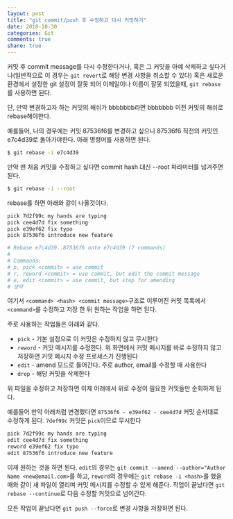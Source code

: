 ```yaml
---
layout: post
title: "git commit/push 후 수정하고 다시 커밋하기"
date: 2018-10-30
categories: Git
comments: true
share: true
---
```


커밋 후 commit message를 다시 수정한다거나, 혹은 그 커밋을 아예 삭제하고 싶다거나(일반적으로 이 경우는 `git revert`로 해당 변경 사항을 취소할 수 있다) 혹은 새로운 환경에서 설정한 git 설정이 잘못 되어 이메일이나 이름이 잘못 되었을때, `git rebase`를 사용하면 된다.

단, 만약 변경하고자 하는 커밋의 해쉬가 bbbbbbb라면 bbbbbbb 이전 커밋의 해쉬로 rebase해야한다. 

예를들어, 나의 경우에는 커밋 87536f6를 변경하고 싶으니 87536f6 직전의 커밋인 e7c4d39로 돌아가야한다. 아래 명령어를 사용하면 된다.

```bash
$ git rebase -i e7c4d39
````

만약 맨 처음 커밋을 수정하고 싶다면 commit hash 대신 --root 파라미터를 넘겨주면 된다.

```bash
$ git rebase -i --root
````

rebase를 하면 아래와 같이 나올것이다.

```bash
pick 7d2f99c my hands are typing
pick cee4d7d fix something
pick e39ef62 fix typo
pick 87536f6 introduce new feature

# Rebase e7c4d39..87536f6 onto e7c4d39 (7 commands)
#
# Commands:
# p, pick <commit> = use commit
# r, reword <commit> = use commit, but edit the commit message
# e, edit <commit> = use commit, but stop for amending
# 생략
```

여기서 `<command> <hash> <commit message>`구조로 이루어진 커밋 목록에서 `<command>`를 수정하고 저장 한 뒤 원하는 작업을 하면 된다.

주로 사용하는 작업들은 아래와 같다.

- `pick` - 기본 설정으로 이 커밋은 수정하지 않고 무시한다
- `reword` - 커밋 메시지를 수정한다. 위 화면에서 커밋 메시지를 바로 수정하지 않고 저장하면 커밋 메시지 수정 프로세스가 진행된다
- `edit` - amend 모드로 들어간다. 주로 author, email를 수정할 때 사용한다
- `drop` - 해당 커밋을 삭제한다

위 파일을 수정하고 저장하면 이제 아래에서 위로 수정이 필요한 커밋들만 순회하게 된다.

예를들어 만약 아래처럼 변경했다면 `87536f6 - e39ef62 - cee4d7d` 커밋 순서대로 수정하게 된다. `7def99c` 커밋은 `pick`이므로 무시한다

```bash
pick 7d2f99c my hands are typing
edit cee4d7d fix something
reword e39ef62 fix typo
edit 87536f6 introduce new feature
```

이제 원하는 것을 하면 된다.
`edit`의 경우는 `git commit --amend --author="Author Name <new@email.com>`를 하고, `reword`의 경우에는 `git rebase -i <hash>`를 했을때와 같이 새 파일이 열리며 커밋 메시지를 수정할 수 있게 해준다. 
작업이 끝났다면 `git rebase --continue`로 다음 수정할 커밋으로 넘어간다.

모든 작업이 끝났다면 `git push --force`로 변경 사항을 저장하면 된다.